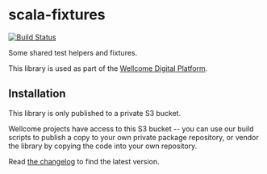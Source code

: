 # scala-fixtures

[![Build Status](https://travis-ci.org/wellcometrust/scala-fixtures.svg?branch=master)](https://travis-ci.org/wellcometrust/scala-fixtures)

Some shared test helpers and fixtures.

This library is used as part of the [Wellcome Digital Platform][platform].

[platform]: https://github.com/wellcometrust/platform

## Installation

This library is only published to a private S3 bucket.

Wellcome projects have access to this S3 bucket -- you can use our build
scripts to publish a copy to your own private package repository, or vendor
the library by copying the code into your own repository.

Read [the changelog](CHANGELOG.md) to find the latest version.
